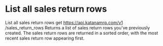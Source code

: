 # List all sales return rows

List all sales return rows get https://api.katanamrp.com/v1 /sales_return_rows Returns a
list of sales return rows you've previously created. The sales return rows are returned
in a sorted order, with the most recent sales return row appearing first.
